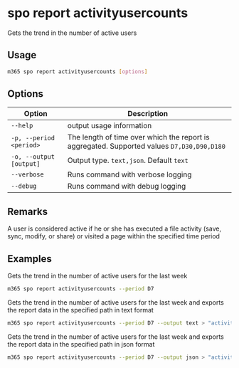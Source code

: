 # spo report activityusercounts

Gets the trend in the number of active users

## Usage

```sh
m365 spo report activityusercounts [options]
```

## Options

Option|Description
------|-----------
`--help`|output usage information
`-p, --period <period>`|The length of time over which the report is aggregated. Supported values `D7,D30,D90,D180`
`-o, --output [output]`|Output type. `text,json`. Default `text`
`--verbose`|Runs command with verbose logging
`--debug`|Runs command with debug logging

## Remarks

A user is considered active if he or she has executed a file activity (save, sync, modify, or share) or visited a page within the specified time period

## Examples

Gets the trend in the number of active users for the last week

```sh
m365 spo report activityusercounts --period D7
```

Gets the trend in the number of active users for the last week and exports the report data in the specified path in text format

```sh
m365 spo report activityusercounts --period D7 --output text > "activityusercounts.txt"
```

Gets the trend in the number of active users for the last week and exports the report data in the specified path in json format

```sh
m365 spo report activityusercounts --period D7 --output json > "activityusercounts.json"
```
